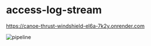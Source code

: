 ﻿# access-log-stream

https://canoe-thrust-windshield-el6a-7k2y.onrender.com

![pipeline](https://github.com/tinabl/access-log-stream/assets/93467399/f2a8d273-bdc5-48e6-830f-7d99b83b4986)
